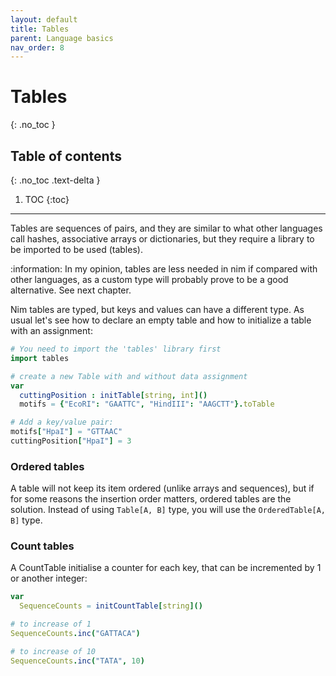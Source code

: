 ```yaml
---
layout: default
title: Tables
parent: Language basics
nav_order: 8
---
```


# Tables
{: .no_toc }

## Table of contents
{: .no_toc .text-delta }

1. TOC
{:toc}

---

Tables are sequences of pairs, and they are similar to what other languages call hashes, associative arrays or dictionaries, but they require a library to be imported to be used (tables).

:information: In my opinion, tables are less needed in nim if compared with other languages, as a custom type will probably prove to be a good alternative. See next chapter.

Nim tables are typed, but keys and values can have a different type. As usual let's see how to declare an empty table and how to initialize a table with an assignment:

```nim
# You need to import the 'tables' library first
import tables

# create a new Table with and without data assignment
var
  cuttingPosition : initTable[string, int]()
  motifs = {"EcoRI": "GAATTC", "HindIII": "AAGCTT"}.toTable  

# Add a key/value pair:
motifs["HpaI"] = "GTTAAC"
cuttingPosition["HpaI"] = 3
```

### Ordered tables
A table will not keep its item ordered (unlike arrays and sequences), but if for some reasons the insertion order matters, ordered tables are the solution. Instead of using `Table[A, B]` type, you will use the `OrderedTable[A, B]` type.

### Count tables
A CountTable initialise a counter for each key, that can be incremented by 1 or another integer:

```nim
var
  SequenceCounts = initCountTable[string]()

# to increase of 1
SequenceCounts.inc("GATTACA")

# to increase of 10
SequenceCounts.inc("TATA", 10)
```
